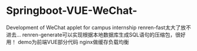 # Springboot-VUE-WeChat-
Development of WeChat applet for campus internship
renren-fast太大了放不进去...
renren-generate可以实现根据本地数据库生成SQL语句的压缩包，很好用！
demo为前端VUE部分代码
nginx做缓存负载均衡
